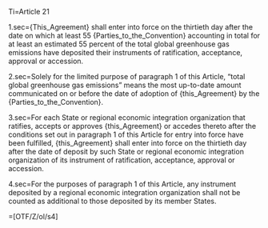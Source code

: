 Ti=Article 21

1.sec={This_Agreement} shall enter into force on the thirtieth day after the date on which at least 55 {Parties_to_the_Convention} accounting in total for at least an estimated 55 percent of the total global greenhouse gas emissions have deposited their instruments of ratification, acceptance, approval or accession.

2.sec=Solely for the limited purpose of paragraph 1 of this Article, “total global greenhouse gas emissions” means the most up-to-date amount communicated on or before the date of adoption of {this_Agreement} by the {Parties_to_the_Convention}.

3.sec=For each State or regional economic integration organization that ratifies, accepts or approves {this_Agreement} or accedes thereto after the conditions set out in paragraph 1 of this Article for entry into force have been fulfilled,  {this_Agreement} shall enter into force on the thirtieth day after the date of deposit by such State or regional economic integration organization of its instrument of ratification, acceptance, approval or accession.

4.sec=For the purposes of paragraph 1 of this Article, any instrument deposited by a regional economic integration organization shall not be counted as additional to those deposited by its member States.

=[OTF/Z/ol/s4]
